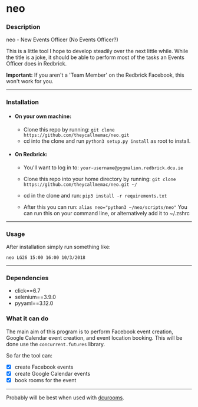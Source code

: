 # neo

### Description
neo - New Events Officer (No Events Officer?)

This is a little tool I hope to develop steadily over the next little while. While the title is a joke, it should be able to perform most of the tasks an Events Officer does in Redbrick.

__Important:__ If you aren't a 'Team Member' on the Redbrick Facebook, this won't work for you.

---

### Installation

- #### On your own machine:
    - Clone this repo by running:
    ```git clone https://github.com/theycallmemac/neo.git```
    - cd into the clone and run ```python3 setup.py install``` as root to install.

- #### On Redbrick:
    - You'll want to log in to:
    ```your-username@pygmalion.redbrick.dcu.ie```

    - Clone this repo into your home directory by running:
    ```git clone https://github.com/theycallmemac/neo.git ~/```
    - cd in the clone and run:
    ```pip3 install -r requirements.txt```
    - After this you can run:
    ```alias neo="python3 ~/neo/scripts/neo"```
      You can run this on your command line, or alternatively add it to ~/.zshrc

---

### Usage
After installation simply run something like:

```neo LG26 15:00 16:00 10/3/2018```

---

### Dependencies
- click==6.7
- selenium==3.9.0
- pyyaml==3.12.0

### What it can do
The main aim of this program is to perform Facebook event creation, Google Calendar event creation, and event location booking. This will be done use the ```concurrent.futures``` library.

So far the tool can:

- [x] create Facebook events
- [x] create Google Calendar events
- [x] book rooms for the event

---

Probably will be best when used with [dcurooms](https://github.com/theycallmemac/dcurooms).
